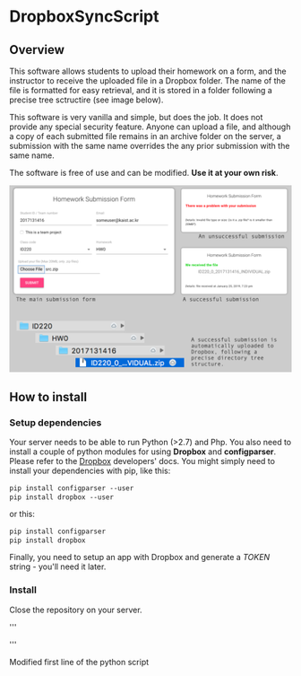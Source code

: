 # DropboxSyncScript

## Overview
This software allows students to upload their homework on a form, and the instructor to receive the uploaded file in a Dropbox folder. The name of the file is formatted for easy retrieval, and it is stored in a folder following a precise tree sctructire (see image below).

This software is very vanilla and simple, but does the job. It does not provide any special security feature. Anyone can upload a file, and although a copy of each submitted file remains in an archive folder on the server, a submission with the same name overrides the any prior submission with the same name.

The software is free of use and can be modified. **Use it at your own risk**.

![alt text](docs/Overview.png)

## How to install

### Setup dependencies

Your server needs to be able to run Python (>2.7) and Php. You also need to install a couple of python modules for using **Dropbox** and **configparser**. Please refer to the [Dropbox](https://www.dropbox.com/developers/documentation/python) developers' docs. You might simply need to install your dependencies with pip, like this:

```
pip install configparser --user
pip install dropbox --user
```

or this:

```
pip install configparser
pip install dropbox
```
Finally, you need to setup an app with Dropbox and generate a *TOKEN* string - you'll need it later.

### Install

Close the repository on your server.

'''

'''




Modified first line of the python script
